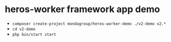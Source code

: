 # heros-worker framework app demo

- `composer create-project mondagroup/heros-worker-demo ./v2-demo v2.*`
- `cd v2-demo`
- `php bin/start start`
